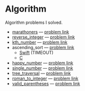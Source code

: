 # Algorithm

Algorithm problems I solved.

* [marathoners][marathoners] — [problem link][marathoners_problem]
* [reverse_integer][reverse_integer] — [problem link][reverse_integer_problem]
* [kth_number][kth_number] — [problem link][kth_number_problem]
* ascending_sort — [problem link][ascending_sort_problem]
    * [Swift][ascending_sort_swift] (TIMEOUT)
    * [C][ascending_sort_c]
* [happy_number][happy_number] — [problem link][happy_number_problem]
* [single_number][single_number] — [problem link][single_number_problem]
* [tree_traversal][tree_traversal] — [problem link][tree_traversal_problem]
* [roman_to_integer][roman_to_integer] — [problem link][roman_to_integer_problem]
* [valid_parentheses][valid_parentheses] — [problem link][valid_parentheses_problem]


[marathoners]: https://github.com/seizze/algorithm/blob/master/marathoners/marathoners/main.swift
[marathoners_problem]: https://programmers.co.kr/learn/courses/30/lessons/42576
[reverse_integer]: https://github.com/seizze/algorithm/blob/master/reverse_integer/reverse_integer/Solution.swift
[reverse_integer_problem]: https://leetcode.com/problems/reverse-integer/
[kth_number]: https://github.com/seizze/algorithm/blob/master/kth_number/kth_number/main.swift
[kth_number_problem]: https://programmers.co.kr/learn/courses/30/lessons/42748?language=swift
[ascending_sort_swift]: https://github.com/seizze/algorithm/blob/master/ascending_sort/ascending_sort/main.swift
[ascending_sort_c]: https://github.com/seizze/algorithm/blob/master/ascending_sort_c/ascending_sort_c/main.c
[ascending_sort_problem]:https://www.acmicpc.net/problem/10989
[happy_number]: https://github.com/seizze/algorithm/blob/master/happy_number/happy_number/main.swift
[happy_number_problem]: https://leetcode.com/problems/happy-number/
[single_number]: https://github.com/seizze/algorithm/blob/master/single_number/single_number/main.swift
[single_number_problem]: https://leetcode.com/problems/single-number/
[tree_traversal]: https://github.com/seizze/algorithm/blob/master/tree_traversal/tree_traversal/main.swift
[tree_traversal_problem]: https://www.acmicpc.net/problem/1991
[roman_to_integer]: https://github.com/seizze/algorithm/blob/master/roman_to_integer/roman_to_integer/main.swift
[roman_to_integer_problem]: https://leetcode.com/problems/roman-to-integer/
[valid_parentheses]: https://github.com/seizze/algorithm/blob/master/valid_parentheses/valid_parentheses/main.swift
[valid_parentheses_problem]: https://leetcode.com/problems/valid-parentheses/
